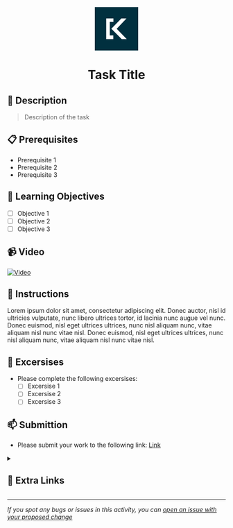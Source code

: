 <div align="center">
    <img src="logo.png" alt="Logo" width="100" height="100" align="center">
    <h1 align="center">Task Title</h3>
</div>

## 📝 Description
> Description of the task

## 📋 Prerequisites
- Prerequisite 1
- Prerequisite 2
- Prerequisite 3

## 🎯 Learning Objectives
- [ ] Objective 1
- [ ] Objective 2
- [ ] Objective 3

## 📹 Video
[![Video](https://img.youtube.com/vi/doqHjSYg1Fs/0.jpg)](https://www.youtube.com/watch?v=doqHjSYg1Fs)

## 🔧 Instructions
Lorem ipsum dolor sit amet, consectetur adipiscing elit. Donec auctor, nisl id ultricies vulputate, nunc libero ultrices tortor, id lacinia nunc augue vel nunc. Donec euismod, nisl eget ultrices ultrices, nunc nisl aliquam nunc, vitae aliquam nisl nunc vitae nisl. Donec euismod, nisl eget ultrices ultrices, nunc nisl aliquam nunc, vitae aliquam nisl nunc vitae nisl.

## 🚀 Excersises
- Please complete the following excersises:
    - [ ] Excersise 1
    - [ ] Excersise 2
    - [ ] Excersise 3

## 📫 Submittion
- Please submit your work to the following link: [Link](https://www.google.com)

<details>
<summary><h2>📌 Extra Links</h2></summary>
<br>
<ul>
    <li><a href="https://www.google.com">Link 1</a></li>
    <li><a href="https://www.google.com">Link 2</a></li>
    <li><a href="https://www.google.com">Link 3</a></li>
</ul>
</details>

------

_If you spot any bugs or issues in this activity, you can [open an issue with your proposed change](google.com)_

[def]: https://www.youtube.com/watch?v=VIDEO_ID